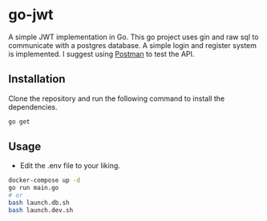 # go-jwt

A simple JWT implementation in Go. This go project uses gin and raw sql to communicate with a postgres database. A simple login and register system is implemented.
I suggest using [Postman](https://www.postman.com/) to test the API. 

## Installation

Clone the repository and run the following command to install the dependencies.

```bash
go get
```

## Usage

- Edit the .env file to your liking.

```bash
docker-compose up -d
go run main.go
# or
bash launch.db.sh
bash launch.dev.sh
```
